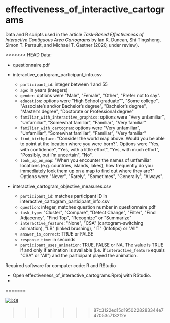 # effectiveness_of_interactive_cartograms

Data and R scripts used in the article *Task-Based Effectiveness of Interactive Contiguous Area Cartograms* by Ian K. Duncan, Shi Tingsheng, Simon T. Perrault, and Michael T. Gastner (2020, under review).

<<<<<<< HEAD
Data:

- questionnaire.pdf
- interactive_cartogram_participant_info.csv
    * `participant_id`: integer between 1 and 55
    * `age`: in years (integers)
    * `gender`: options were "Male", "Female", "Other", "Prefer not to say".
    * `education`: options were "High School graduate"", "Some college",
      "Associate’s and/or Bachelor’s degree", "Bachelor’s degree", "Master’s
      degree", "Doctorate or Professional degree"
    * `familiar_with_interactive_graphics`: options were "Very unfamiliar",
      "Unfamiliar", "Somewhat familiar", "Familiar", "Very familiar"
    * `familiar_with_cartogram`: options were "Very unfamiliar", "Unfamiliar",
      "Somewhat familiar", "Familiar", "Very familiar"
    * `find_birthplace`: "Consider the world map above. Would you be able to
      point at the location where you were born?".
      Options were "Yes, with confidence", "Yes, with a little effort",
      "Yes, with much effort", "Possibly, but I’m uncertain", "No".
    * `look_up_on_map`: "When you encounter the names of unfamiliar locations
      (e.g. countries, islands, lakes), how frequently do you immediately look
      them up on a map to find out where they are?"
      Options were "Never", "Rarely", "Sometimes", "Generally", "Always".

- interactive_cartogram_objective_measures.csv
    * `participant_id`: matches participant ID in
      interactive_cartogram_participant_info.csv
    * `question`: integer, matches question number in questionnaire.pdf
    * `task_type`: "Cluster", "Compare", "Detect Change", "Filter",
      "Find Adjacency", "Find Top", "Recognize" or "Summarize"
    * `interactive_feature`: "None", "CSA" (cartogram-switching animation),
      "LB" (linked brushing), "IT" (Infotips) or "All"
    * `answer_is_correct`: TRUE or FALSE
    * `response_time`: in seconds
    * `participant_uses_animation`: TRUE, FALSE or NA.
      The value is TRUE if and only if animation is available (i.e. if
      `interactive_feature` equals "CSA" or "All") and the participant played
      the animation.

Required software for computer code: R and RStudio

- Open effectiveness_of_interactive_cartograms.Rproj with RStudio.
- 
=======


[![DOI](https://zenodo.org/badge/264931474.svg)](https://zenodo.org/badge/latestdoi/264931474)
>>>>>>> 87c3122ed15d1950228283344e747053c7132f2e
